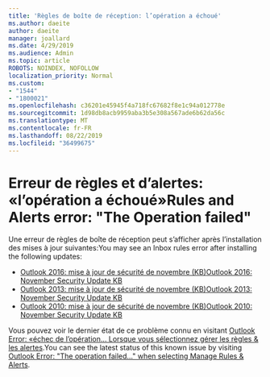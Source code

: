 ```yaml
---
title: 'Règles de boîte de réception: l’opération a échoué'
ms.author: daeite
author: daeite
manager: joallard
ms.date: 4/29/2019
ms.audience: Admin
ms.topic: article
ROBOTS: NOINDEX, NOFOLLOW
localization_priority: Normal
ms.custom:
- "1544"
- "1800021"
ms.openlocfilehash: c36201e45945f4a718fc67682f8e1c94a012778e
ms.sourcegitcommit: 1d98db8acb9959aba3b5e308a567ade6b62da56c
ms.translationtype: MT
ms.contentlocale: fr-FR
ms.lasthandoff: 08/22/2019
ms.locfileid: "36499675"
---
```

# <a name="rules-and-alerts-error-the-operation-failed"></a><span data-ttu-id="4a9f5-102">Erreur de règles et d’alertes: «l’opération a échoué»</span><span class="sxs-lookup"><span data-stu-id="4a9f5-102">Rules and Alerts error: "The Operation failed"</span></span>

<span data-ttu-id="4a9f5-103">Une erreur de règles de boîte de réception peut s’afficher après l’installation des mises à jour suivantes:</span><span class="sxs-lookup"><span data-stu-id="4a9f5-103">You may see an Inbox rules error after installing the following updates:</span></span>

- [<span data-ttu-id="4a9f5-104">Outlook 2016: mise à jour de sécurité de novembre (KB)</span><span class="sxs-lookup"><span data-stu-id="4a9f5-104">Outlook 2016: November Security Update KB</span></span>](https://support.microsoft.com/help/4461506)
- [<span data-ttu-id="4a9f5-105">Outlook 2013: mise à jour de sécurité de novembre (KB)</span><span class="sxs-lookup"><span data-stu-id="4a9f5-105">Outlook 2013: November Security Update KB</span></span>](https://support.microsoft.com/help/4461486)
- [<span data-ttu-id="4a9f5-106">Outlook 2010: mise à jour de sécurité de novembre (KB)</span><span class="sxs-lookup"><span data-stu-id="4a9f5-106">Outlook 2010: November Security Update KB</span></span>](https://support.microsoft.com/help/4461585)

<span data-ttu-id="4a9f5-107">Vous pouvez voir le dernier état de ce problème connu en visitant [Outlook Error: «échec de l’opération... Lorsque vous sélectionnez gérer les règles & les alertes](https://support.office.com/article/Outlook-Error-The-operation-failed-when-selecting-Manage-Rules-Alerts-64b6ff77-98c2-4564-9cbf-25bd8e17fb8b%20).</span><span class="sxs-lookup"><span data-stu-id="4a9f5-107">You can see the latest status of this known issue by visiting [Outlook Error: "The operation failed..." when selecting Manage Rules & Alerts](https://support.office.com/article/Outlook-Error-The-operation-failed-when-selecting-Manage-Rules-Alerts-64b6ff77-98c2-4564-9cbf-25bd8e17fb8b%20).</span></span>